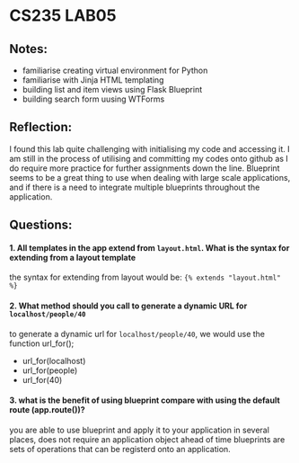 # CS235 LAB05
## Notes:
- familiarise creating virtual environment for Python
- familiarise with Jinja HTML templating
- building list and item views using Flask Blueprint
- building search form uusing WTForms

## Reflection: 
I found this lab quite challenging with initialising my code and accessing it.
I am still in the process of utilising and committing my codes onto github as I do require more practice for further assignments down the line.
Blueprint seems to be a great thing to use when dealing with large scale applications, and if there is a need to integrate multiple blueprints throughout the application.

## Questions:
 
#### 1. All templates in the app extend from `layout.html`. What is the syntax for extending from a layout template
  the syntax for extending from layout would be: `{% extends "layout.html" %}`

  
#### 2. What method should you call to generate a dynamic URL for `localhost/people/40`
to generate a dynamic url for `localhost/people/40`, we would use the function url_for(); 
- url_for(localhost)
- url_for(people)
- url_for(40)

#### 3. what is the benefit of using blueprint compare with using the default route (app.route())?
 you are able to use blueprint and apply it to your application in several places, does not require an application object ahead of time
 blueprints are sets of operations that can be registerd onto an application.
